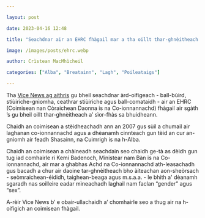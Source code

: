 ```yaml
---

layout: post

date: 2023-04-16 12:48

title: "Seachdnar air an EHRC fhàgail mar a tha oillt thar-ghnèitheach a' sìor-fhàs sa bhuidheann"

image: /images/posts/ehrc.webp

author: Crìstean MacMhìcheil

categories: ["Alba", "Breatainn", "Lagh", "Poileataigs"]

---
```


Tha [Vice News ag aithris](https://www.vice.com/en/article/7kxvba/equality-and-human-rights-commission-ehrc-uk-trans) gu bheil seachdnar àrd-oifigeach - ball-bùird, stiùiriche-gnìomha, ceathrar stiùiriche agus ball-comataidh - air an EHRC (Coimisean nan Còraichean Daonna is na Co-ionnannachd) fhàgail air sgàth ’s gu bheil oillt thar-ghnèitheach a’ sìor-fhàs sa bhuidheann.

Chaidh an coimisean a stèidheachadh ann an 2007 gus sùil a chumail air laghanan co-ionnannachd agus a dhèanamh cinnteach gun tèid an cur an-gnìomh air feadh Shasainn, na Cuimrigh is na h-Alba.

Chaidh an coimisean a chàineadh seachdain seo chaidh ge-tà as dèidh gun tug iad comhairle ri Kemi Badenoch, Ministear nam Bàn is na Co-ionnannachd, air mar a ghabhas Achd na Co-ionnannachd ath-leasachadh gus bacadh a chur air daoine tar-ghnèitheach bho àiteachan aon-sheòrsach - seòmraichean-éididh, taighean-beaga agus m.s.a.a. - le bhith a' dèanamh sgaradh nas soilleire eadar mìneachadh laghail nam faclan “gender” agus “sex”.

A-rèir Vice News b’ e obair-ullachaidh a’ chomhairle seo a thug air na h-oifigich an coimisean fhàgail.
